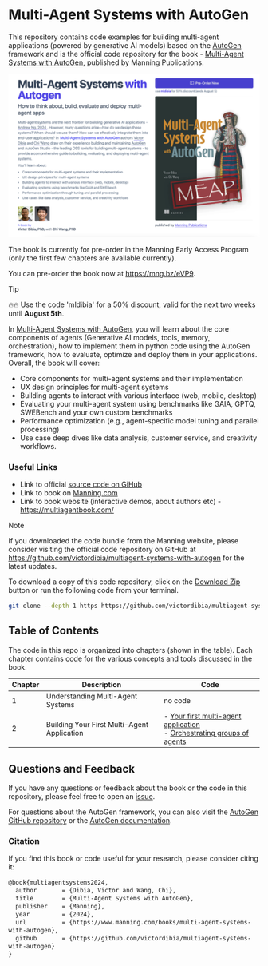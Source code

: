 # Multi-Agent Systems with AutoGen

This repository contains code examples for building multi-agent applications (powered by generative AI models) based on the [AutoGen](https://github.com/microsoft/autogen) framework and is the official code repository for the book - [Multi-Agent Systems with AutoGen](https://mng.bz/eVP9), published by Manning Publications.

[![Multi-Agent Systems with AutoGen Manning Early Access Program](/docs/images/bookcover.png)](https://mng.bz/eVP9)

The book is currently for pre-order in the Manning Early Access Program (only the first few chapters are available currently).

You can pre-order the book now at https://mng.bz/eVP9.

> [!TIP]
> 🔥🔥 Use the code 'mldibia' for a 50% discount, valid for the next two weeks until **August 5th**.

In [Multi-Agent Systems with AutoGen](https://mng.bz/eVP9), you will learn about the core components of agents (Generative AI models, tools, memory, orchestration), how to implement them in python code using the AutoGen framework, how to evaluate, optimize and deploy them in your applications. Overall, the book will cover:

- Core components for multi-agent systems and their implementation
- UX design principles for multi-agent systems
- Building agents to interact with various interface (web, mobile, desktop)
- Evaluating your multi-agent system using benchmarks like GAIA, GPTQ, SWEBench and your own custom benchmarks
- Performance optimization (e.g., agent-specific model tuning and parallel processing)
- Use case deep dives like data analysis, customer service, and creativity workflows.

### Useful Links

- Link to official [source code on GiHub](https://github.com/victordibia/multiagent-systems-with-autogen)
- Link to book on [Manning.com](https://mng.bz/eVP9)
- Link to book website (interactive demos, about authors etc) - https://multiagentbook.com/

> [!NOTE]
> If you downloaded the code bundle from the Manning website, please consider visiting the official code repository on GitHub at https://github.com/victordibia/multiagent-systems-with-autogen for the latest updates.

To download a copy of this code repository, click on the [Download Zip](https://github.com/victordibia/multiagent-systems-with-autogen/archive/refs/heads/main.zip) button or run the following code from your terminal.

```bash
git clone --depth 1 https https://github.com/victordibia/multiagent-systems-with-autogen.git
```

## Table of Contents

The code in this repo is organized into chapters (shown in the table). Each chapter contains code for the various concepts and tools discussed in the book.

<!-- chapter, description, code links
1. Understanding Multi-Agent Systems.  no code
2. Building Your First Multi-Agent Application /ch02
3. UX Considerations for a Multi-Agent System no code
  -->

| Chapter | Description                                 | Code                                                                                                                                            |
| ------- | ------------------------------------------- | ----------------------------------------------------------------------------------------------------------------------------------------------- |
| 1       | Understanding Multi-Agent Systems           | no code                                                                                                                                         |
| 2       | Building Your First Multi-Agent Application | - [Your first multi-agent application](/ch02/ch2_first_application.ipynb) <br> - [Orchestrating groups of agents](/ch02/ch2_agent_groups.ipynb) |

## Questions and Feedback

If you have any questions or feedback about the book or the code in this repository, please feel free to open an [issue]().

For questions about the AutoGen framework, you can also visit the [AutoGen GitHub repository](https://github.com/microsoft/autogen) or the [AutoGen documentation](https://microsoft.github.io/autogen/).

### Citation

If you find this book or code useful for your research, please consider citing it:

```
@book{multiagentsystems2024,
  author       = {Dibia, Victor and Wang, Chi},
  title        = {Multi-Agent Systems with AutoGen},
  publisher    = {Manning},
  year         = {2024},
  url          = {https://www.manning.com/books/multi-agent-systems-with-autogen},
  github       = {https://github.com/victordibia/multiagent-systems-with-autogen}
}
```
